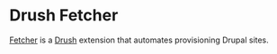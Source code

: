 # Drush Fetcher

[Fetcher](https://www.drupal.org/project/fetcher) is a [Drush](http://www.drush.org) extension that automates provisioning Drupal sites.



